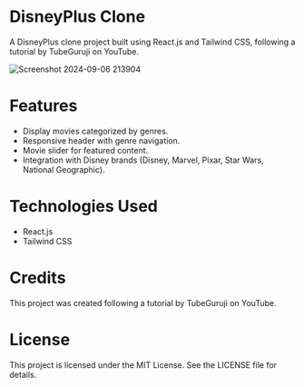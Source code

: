 # DisneyPlus Clone

A DisneyPlus clone project built using React.js and Tailwind CSS, following a tutorial by TubeGuruji on YouTube.

![Screenshot 2024-09-06 213904](https://github.com/user-attachments/assets/9017b8ec-c461-4e7e-9cd0-3aa78c82be30)

# Features
- Display movies categorized by genres.
- Responsive header with genre navigation.
- Movie slider for featured content.
- Integration with Disney brands (Disney, Marvel, Pixar, Star Wars, National Geographic).

# Technologies Used
- React.js
- Tailwind CSS

# Credits
This project was created following a tutorial by TubeGuruji on YouTube.

# License
This project is licensed under the MIT License. See the LICENSE file for details.
